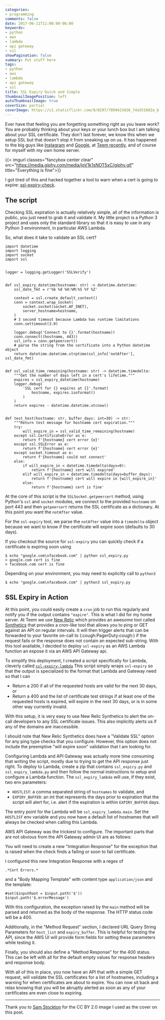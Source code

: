 ```yaml
---
categories:
- programming
comments: false
date: 2017-06-11T11:00:00-06:00
keywords:
- python
- aws
- lambda
- api gateway
- ssl
showPagination: false
summary: Put stuff here
tags:
- python
- aws
- lambda
- api gateway
- ssl
title: SSL Expiry Quick and Simple
thumbnailImagePosition: left
autoThumbnailImage: true
coverSize: partial
coverImage: https://c1.staticflickr.com/9/8297/7899423426_74a5510d2a_b.jpg
---
```


Ever have that feeling you are forgetting something right as you leave work? You are probably thinking about your keys or your lunch box but I am talking about your SSL certificate.  They don't last forever, we know this when we setup SSL but that doesn't stop it from sneaking up on us.  It has happened to the big guys like [Instagram](https://thenextweb.com/apps/2015/04/30/oops-instagram-forgot-to-renew-its-ssl-certificate/#.tnw_9kCFpT58) and [Google](http://www.pcworld.com/article/2906216/expired-google-certificate-temporarily-disrupts-gmail-service.html), at [Teem recently](http://status.teem.com/incidents/ddtys5ss4mw5), and of course for myself with my own home server.
<!--more-->

{{< imgurl classes="fancybox center clear" src="https://media.giphy.com/media/joV1k1sNOT5xC/giphy.gif" title="Everything is fine">}}

I got tired of this and hacked together a tool to warn when a cert is going to expire: [ssl-expiry-check](https://github.com/LucasRoesler/ssl-expiry-check).

## The script
Checking SSL expiration is actually relatively simple, all of the information is public, you just need to grab it and validate it. My little project is a Python 3 project and uses only the standard library so that it is easy to use in any Python 3 environment, in particular AWS Lambda.

So, what does it take to validate an SSL cert?

```
import datetime
import logging
import socket
import ssl


logger = logging.getLogger('SSLVerify')


def ssl_expiry_datetime(hostname: str) -> datetime.datetime:
    ssl_date_fmt = r'%b %d %H:%M:%S %Y %Z'

    context = ssl.create_default_context()
    conn = context.wrap_socket(
        socket.socket(socket.AF_INET),
        server_hostname=hostname,
    )
    # 3 second timeout because Lambda has runtime limitations
    conn.settimeout(3.0)

    logger.debug('Connect to {}'.format(hostname))
    conn.connect((hostname, 443))
    ssl_info = conn.getpeercert()
    # parse the string from the certificate into a Python datetime object
    return datetime.datetime.strptime(ssl_info['notAfter'], ssl_date_fmt)


def ssl_valid_time_remaining(hostname: str) -> datetime.timedelta:
    """Get the number of days left in a cert's lifetime."""
    expires = ssl_expiry_datetime(hostname)
    logger.debug(
        'SSL cert for {} expires at {}'.format(
            hostname, expires.isoformat()
        )
    )
    return expires - datetime.datetime.utcnow()


def test_host(hostname: str, buffer_days: int=30) -> str:
    """Return test message for hostname cert expiration."""
    try:
        will_expire_in = ssl_valid_time_remaining(hostname)
    except ssl.CertificateError as e:
        return f'{hostname} cert error {e}'
    except ssl.SSLError as e:
        return f'{hostname} cert error {e}'
    except socket.timeout as e:
        return f'{hostname} could not connect'
    else:
        if will_expire_in < datetime.timedelta(days=0):
            return f'{hostname} cert will expired'
        elif will_expire_in < datetime.timedelta(days=buffer_days):
            return f'{hostname} cert will expire in {will_expire_in}'
        else:
            return f'{hostname} cert is fine'
```

At the core of this script is the `SSLSocket.getpeercert` method, using Python's `ssl` and `socket` modules, we connect to the provided `hostname` on port 443 and then `getpeercert` returns the SSL certificate as a dictionary. At this point you want the `notAfter` value.

For the `ssl-expiry` tool, we parse the `notAfter` value into a `timedelta` object because we want to know if the certificate will expire soon (defaults to 30 days).

If you checkout the source for `ssl-expiry` you can quickly check if a certificate is expiring soon using

```
$ echo "google.com\nfacebook.com" | python ssl_expiry.py
> google.com cert is fine
> facebook.com cert is fine
```

Depending on your environment, you may need to explicitly call to `python3`

```
$ echo "google.com\nfacebook.com" | python3 ssl_expiry.py
```

## SSL Expiry in Action
At this point, you could easily create a `cron` job to run this regularly and notify you if the output contains `"expire"`.  This is what I did for my home server. At Teem we use [New Relic](https://newrelic.com/) which provides an awesome tool called [Synthetics](https://newrelic.com/synthetics) that provides a cron-like tool that allows you to ping or GET against an API on regular intervals.  It will then trigger alerts that can be forwarded to your favorite on-call to (:cough:PagerDuty:cough:) if the request fails or the response does not contain an expected sub-string. With this tool available, I decided to deploy `ssl-expiry` as an AWS Lambda function an expose it via an AWS API Gateway api.

To simplify this deployment, I created a script specifically for Lambda, cleverly called [`ssl-expiry-lambda`](https://github.com/LucasRoesler/ssl-expiry-check/blob/master/ssl_expiry_lambda.py) This script simply wraps `ssl-expiry` so that the output is specialized to the format that Lambda and Gateway need so that I can

- Return a 200 if all of the requested hosts are valid for the next 30 days, or
- Return a 400 and the list of certificate test strings if at least one of the requested hosts is expired, will expire in the next 30 days, or is in some other way currently invalid.

With this setup, it is very easy to use New Relic Synthetics to alert the on-call developers to any SSL certificate issues.  This also implicitly alerts us if any of the domains are inaccessible.

I should note that New Relic Synthetics does have a "Validate SSL" option for any ping type checks that you configure.  However, this option does not include the preemptive "will expire soon" validation that I am looking for.

Configuring Lambda and API Gateway was actually more time consuming that writing the script, mostly due to trying to get the API response just right. To deploy to Lambda, create a zip that contains `ssl_expiry.py` and `ssl_expiry_lambda.py` and then follow the normal instructions to setup and configure a Lambda function. The `ssl_expiry_lambda` will use, if they exist, two env parameters:

- `HOSTLIST`: a comma separated string of `hostnames` to validate, and
- `EXPIRY_BUFFER`: an int that represents the days prior to expiration that the script will alert for, i.e. alert if the expiration is within `EXPIRY_BUFFER` days.

The entry point for the Lambda will be `ssl_expiry_lambda.main`.  Set the `HOSTLIST` env variable and you now have a default list of hostnames that will always be checked when calling this Lambda.

AWS API Gateway was the trickiest to configure. The important parts that are not obvious from the API Gateway admin UI are as follows:

You will need to create a new "Integration Response" for the exception that is raised when the check finds a failing or soon to fail certificate.

I configured this new Integration Response with a regex of

```
.*Cert Errors.*
```

and a "Body Mapping Template" with content type `application/json` and the template:

```
#set($inputRoot = $input.path('$'))
$input.path('$.errorMessage')
```

With this configuration, the exception raised by the `main` method will be parsed and returned as the body of the response. The HTTP status code will be a 400.

Additionally, in the "Method Request" section, I declared URL Query String Parameters for `host_list` and `expiry_buffer`.  This is helpful for testing the API, since the AWS UI will provide form fields for setting these parameters while testing it.

Finally, you should also define a "Method Response" for the 400 status. This can be left with all for the default empty values for response headers and response body.

With all of this in place, you now have an API that with a simple GET request, will validate the SSL certificates for a list of hostnames, including a warning for when certificates are about to expire. You can now sit back and relax knowing that you will be abruptly alerted as soon as any of your certificates are even close to expiring.

---

Thank you to
<a data-flickr-embed="true"  href="https://www.flickr.com/photos/cleanslatephotography/7899423426/in/photolist-d33BnC-5osrTL-9cuiGG-ehWXkg-nRdREH-ey8CR5-nRacoG-4qDmXP-a25CPx-8MqVJU-qmXRpL-dU81E6-oicDNZ-fu8kkk-2fvgQ1-qBtgR4-pEgwwC-hdKjjd-9Z4bzn-4kMSQK-qvyyF9-q3EyRX-9A6kY9-p5vhpk-TiDVoG-obiQrS-9uKVDe-fFjqjy-8z7vh2-o1ApPq-6vaRSf-e14EyV-cqWEpd-cvgD9f-cavamS-oKiPxn-9qeT5j-9ZMc4V-e6k5Ak-bD1SrM-qxMZWj-dJBsh9-c1Q6Fj-9oQTJP-jvWBA7-65A1Yh-qdLuiW-bq7vVh-brsYNu-bkuUnp" title="Unlocked">Sam Stockton</a> for the CC BY 2.0 image I used as the cover on this post.

